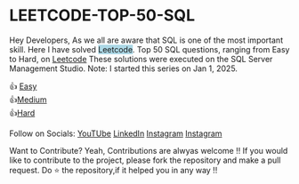 # LEETCODE-TOP-50-SQL
Hey Developers, As we all are aware that SQL is one of the most important skill. Here I have solved <span style="background-color: lightblue;">Leetcode</span>.
Top 50 SQL questions, ranging from Easy to Hard, on 
[Leetcode](https://leetcode.com/studyplan/top-sql-50/)
These solutions were executed on the SQL Server Management Studio.
Note: I started this series on Jan 1, 2025.

:thumbsup:
[Easy](https://github.com/amitdev3/LEETCODE-TOP-50-SQL/blob/main/Easy)<br>
:thumbsup:[Medium](https://github.com/amitdev3/LEETCODE-TOP-50-SQL/blob/main/Medium)<br>
:thumbsup:[Hard](https://github.com/amitdev3/LEETCODE-TOP-50-SQL/blob/main/Hard)

Follow on Socials: 
[YouTUbe](https://www.youtube.com/@DataGenious)
[LinkedIn](https://www.linkedin.com/in/iamamitdev/)
[Instagram](https://www.instagram.com/datagenious/)
[Instagram](https://www.instagram.com/_aforamit/)

Want to Contribute?
Yeah, Contributions are alwyas welcome !!
If you would like to contribute to the project, please fork the repository and make a pull request.
Do :star: the repository,if it helped you in any way !!
